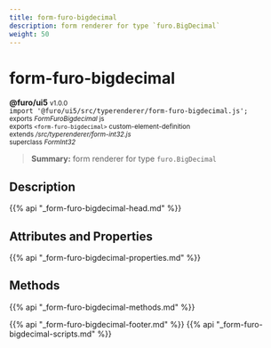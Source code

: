 ```yaml
---
title: form-furo-bigdecimal
description: form renderer for type `furo.BigDecimal`
weight: 50
---
```


# form-furo-bigdecimal
**@furo/ui5** <small>v1.0.0</small>
<br>`import '@furo/ui5/src/typerenderer/form-furo-bigdecimal.js';`<small>
<br>exports *FormFuroBigdecimal* js
<br>exports `<form-furo-bigdecimal>` custom-element-definition
<br>extends */src/typerenderer/form-int32.js*
<br>superclass *FormInt32*</small>

> **Summary:** form renderer for type `furo.BigDecimal`

## Description



{{% api "_form-furo-bigdecimal-head.md" %}}

## Attributes and Properties
{{% api "_form-furo-bigdecimal-properties.md" %}}



## Methods
{{% api "_form-furo-bigdecimal-methods.md" %}}





{{% api "_form-furo-bigdecimal-footer.md" %}}
{{% api "_form-furo-bigdecimal-scripts.md" %}}
